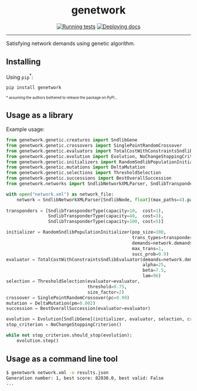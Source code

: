 <h1 align="center">genetwork</h1>

<div align="center">

[![Running tests](https://github.com/spietras/genetwork/actions/workflows/test.yml/badge.svg)](https://github.com/spietras/genetwork/actions/workflows/test.yml)
[![Deploying docs](https://github.com/spietras/genetwork/actions/workflows/docs.yml/badge.svg)](https://github.com/spietras/genetwork/actions/workflows/docs.yml)

</div>

---

Satisfying network demands using genetic algorithm.

## Installing

Using ```pip```<sup>*</sup>:

```sh
pip install genetwork
```

<sup><sup>* assuming the authors bothered to release the package on PyPI...</sup></sup>

## Usage as a library

Example usage:

```python
from genetwork.genetic.creatures import SndlibGene
from genetwork.genetic.crossovers import SinglePointRandomCrossover
from genetwork.genetic.evaluators import TotalCostWithConstraintsSndlibEvaluator
from genetwork.genetic.evolution import Evolution, NoChangeStoppingCriterion
from genetwork.genetic.initializers import RandomSndlibPopulationInitializer
from genetwork.genetic.mutations import DeltaMutation
from genetwork.genetic.selections import ThresholdSelection
from genetwork.genetic.successions import BestOverallSuccession
from genetwork.networks import SndlibNetworkXMLParser, SndlibTransponderType, SndlibNode

with open("network.xml") as network_file:
    network = SndlibNetworkXMLParser[SndlibNode, float](max_paths=4).parse(network_file)
    
transponders = [SndlibTransponderType(capacity=10,  cost=1),
                SndlibTransponderType(capacity=40,  cost=3),
                SndlibTransponderType(capacity=100, cost=5)]

initializer = RandomSndlibPopulationInitializer(pop_size=100, 
                                                trans_types=transponders, 
                                                demands=network.demands, 
                                                max_trans=1, 
                                                succ_prob=0.9)
evaluator = TotalCostWithConstraintsSndlibEvaluator(demands=network.demands, 
                                                    alpha=25, 
                                                    beta=7.5, 
                                                    lam=96)
selection = ThresholdSelection(evaluator=evaluator, 
                               threshold=0.75, 
                               size_factor=2)
crossover = SinglePointRandomCrossover(pc=0.99)
mutation = DeltaMutation(pm=0.002)
succession = BestOverallSuccession(evaluator=evaluator)

evolution = Evolution[SndlibGene](initializer, evaluator, selection, crossover, mutation, succession)
stop_criterion = NoChangeStoppingCriterion()

while not stop_criterion.should_stop(evolution):
    evolution.step()
```

## Usage as a command line tool

```sh
$ genetwork network.xml -o results.json
Generation number: 1, best score: 82030.0, best valid: False
...
```